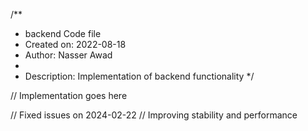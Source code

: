 /**
 * backend Code file
 * Created on: 2022-08-18
 * Author: Nasser Awad
 *
 * Description: Implementation of backend functionality
 */
 
// Implementation goes here


// Fixed issues on 2024-02-22
// Improving stability and performance
